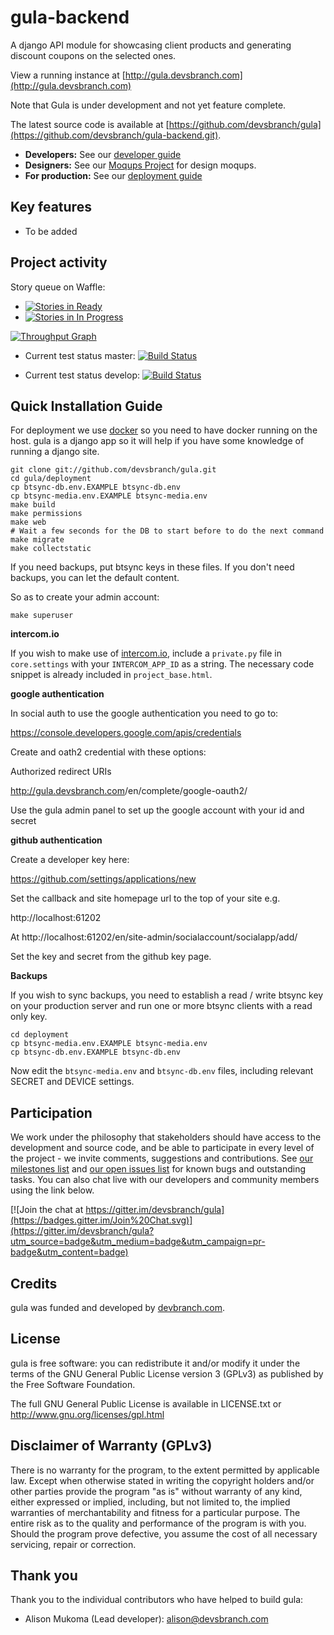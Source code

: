 # gula-backend

A django API module for showcasing client products and generating discount coupons on the selected ones.

View a running instance at [http://gula.devsbranch.com](http://gula.devsbranch.com)

Note that Gula is under development and not yet feature complete.

The latest source code is available at
[https://github.com/devsbranch/gula](https://github.com/devsbranch/gula-backend.git).

* **Developers:** See our [developer guide](README-dev.md)
* **Designers:** See our [Moqups Project](https://app.moqups.com/alison@devsbranch.com/#) for design moqups.
* **For production:** See our [deployment guide](README-docker.md)


## Key features

* To be added


## Project activity

Story queue on Waffle:

* [![Stories in Ready](https://badge.waffle.io/devsbranch/gula-backend.svg?label=ready&title=Ready)](http://waffle.io/devsbranch/gula-backend)
* [![Stories in In Progress](https://badge.waffle.io/devsbranch/gula-backend.svg?label=in%20progress&title=In%20Progress)](http://waffle.io/devsbranch/gula-backend)

[![Throughput Graph](https://graphs.waffle.io/devsbranch/gula-backend/throughput.svg)](https://waffle.io/devsbranch/gula-backend/metrics)

* Current test status master: [![Build Status](https://travis-ci.org/inasafe/inasafe.svg?branch=master)](https://travis-ci.org/inasafe/inasafe)

* Current test status develop: [![Build Status](https://travis-ci.org/inasafe/inasafe.svg?branch=develop)](https://travis-ci.org/inasafe/inasafe)


## Quick Installation Guide

For deployment we use [docker](http://docker.com) so you need to have docker
running on the host. gula is a django app so it will help if you have
some knowledge of running a django site.

```
git clone git://github.com/devsbranch/gula.git
cd gula/deployment
cp btsync-db.env.EXAMPLE btsync-db.env
cp btsync-media.env.EXAMPLE btsync-media.env
make build
make permissions
make web
# Wait a few seconds for the DB to start before to do the next command
make migrate
make collectstatic
```

If you need backups, put btsync keys in these files. If you don't need backups,
you can let the default content.

So as to create your admin account:
```
make superuser
```

**intercom.io**

If you wish to make use of [intercom.io](https://www.intercom.io), include a
`private.py` file in `core.settings` with your `INTERCOM_APP_ID` as a string.
The necessary code snippet is already included in `project_base.html`.

**google authentication**

In social auth to use the google authentication you need to go to:

https://console.developers.google.com/apis/credentials

Create and oath2 credential with these options:

Authorized redirect URIs

http://gula.devsbranch.com<your domain>/en/complete/google-oauth2/

Use the gula admin panel to set up the google account with your id and
secret

**github authentication**

Create a developer key here:

https://github.com/settings/applications/new

Set the callback and site homepage url to the top of your site e.g.

http://localhost:61202

At http://localhost:61202/en/site-admin/socialaccount/socialapp/add/

Set the key and secret from the github key page.

**Backups**

If you wish to sync backups, you need to establish a read / write btsync
key on your production server and run one or more btsync clients
with a read only key.

```
cd deployment
cp btsync-media.env.EXAMPLE btsync-media.env
cp btsync-db.env.EXAMPLE btsync-db.env
```

Now edit the ``btsync-media.env`` and ``btsync-db.env`` files, including
relevant SECRET and DEVICE settings.

## Participation


We work under the philosophy that stakeholders should have access to the
development and source code, and be able to participate in every level of the
project - we invite comments, suggestions and contributions.  See
[our milestones list](https://github.com/devsbranch/gula/milestones) and
[our open issues list](https://github.com/devsbranch/gula/issues?page=1&state=open)
for known bugs and outstanding tasks. You can also chat live with our developers
and community members using the link below.

[![Join the chat at https://gitter.im/devsbranch/gula](https://badges.gitter.im/Join%20Chat.svg)](https://gitter.im/devsbranch/gula?utm_source=badge&utm_medium=badge&utm_campaign=pr-badge&utm_content=badge)



## Credits

gula was funded and developed by [devbranch.com](http://devsbranch.com).

## License

gula is free software: you can redistribute it and/or modify it
under the terms of the GNU General Public License version 3 (GPLv3) as
published by the Free Software Foundation.

The full GNU General Public License is available in LICENSE.txt or
http://www.gnu.org/licenses/gpl.html


## Disclaimer of Warranty (GPLv3)

There is no warranty for the program, to the extent permitted by
applicable law. Except when otherwise stated in writing the copyright
holders and/or other parties provide the program "as is" without warranty
of any kind, either expressed or implied, including, but not limited to,
the implied warranties of merchantability and fitness for a particular
purpose. The entire risk as to the quality and performance of the program
is with you. Should the program prove defective, you assume the cost of
all necessary servicing, repair or correction.

## Thank you

Thank you to the individual contributors who have helped to build gula:

* Alison Mukoma (Lead developer): alison@devsbranch.com
